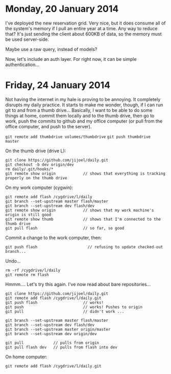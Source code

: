 Monday, 20 January 2014
=================================
I've deployed the new reservation grid. Very nice, but it does consume all of the system's memory if I pull an entire year at a time. Any way to reduce that? It's just sending the client about 600KB of data, so the memory must be used server-side.

Maybe use a raw query, instead of models?

Now, let's include an auth layer. For right now, it can be simple authentication...


Friday, 24 January 2014
=================================
Not having the internet in my hale is proving to be annoying. It completely disrupts my daily practice. It starts to make me wonder, though, if I can run git to and from a thumb drive... Basically, I want to be able to do some things at home, commit them locally and to the thumb drive, then go to work, push the commits to github and my office computer (or pull from the office computer, and push to the server).

`git remote add thumbdrive volumes/thumbdrive`
`git push thumbdrive master`

 On the thumb drive (drive L):

    git clone https://github.com/jijoel/daily.git
    git checkout -b dev origin/dev
    rm daily/.git/hooks/*
    git remote show origin            // shows that everything is tracking properly on the thumb drive

On my work computer (cygwin):

    git remote add flash /cygdrive/l/daily
    git branch --set-upstream master flash/master
    git branch --set-upstream dev flash/dev
    git remote show origin            // shows that my work machine's origin is still good
    git remote show thumb             // shows that I'm connected to the thumb drive
    git pull flash                    // so far, so good

Commit a change to the work computer, then:

    git push flash                      // refusing to update checked-out branch...

Undo...

    rm -rf /cygdrive/l/daily
    git remote rm flash

Hmmm.... Let's try this again. I've now read about bare repositories...

    git clone https://github.com/jijoel/daily.git
    git remote add flash /cygdrive/l/daily.git
    git push flash                    // works!
    git push                          // works! Pushes to origin
    git pull                          // didn't work ... 

    git branch --set-upstream master flash/master
    git branch --set-upstream dev flash/dev
    git branch --set-upstream master origin/master
    git branch --set-upstream dev origin/dev

    git pull             // pulls from origin
    git pull flash dev   // pulls from flash into dev

On home computer:

    git remote add flash /cygdrive/l/daily.git
    